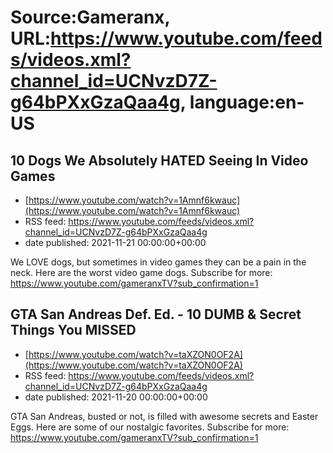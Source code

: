 # Source:Gameranx, URL:https://www.youtube.com/feeds/videos.xml?channel_id=UCNvzD7Z-g64bPXxGzaQaa4g, language:en-US

## 10 Dogs We Absolutely HATED Seeing In Video Games
 - [https://www.youtube.com/watch?v=1Amnf6kwauc](https://www.youtube.com/watch?v=1Amnf6kwauc)
 - RSS feed: https://www.youtube.com/feeds/videos.xml?channel_id=UCNvzD7Z-g64bPXxGzaQaa4g
 - date published: 2021-11-21 00:00:00+00:00

We LOVE dogs, but sometimes in video games they can be a pain in the neck. Here are the worst video game dogs.
Subscribe for more: https://www.youtube.com/gameranxTV?sub_confirmation=1

## GTA San Andreas Def. Ed. - 10 DUMB & Secret Things You MISSED
 - [https://www.youtube.com/watch?v=taXZON0OF2A](https://www.youtube.com/watch?v=taXZON0OF2A)
 - RSS feed: https://www.youtube.com/feeds/videos.xml?channel_id=UCNvzD7Z-g64bPXxGzaQaa4g
 - date published: 2021-11-20 00:00:00+00:00

GTA San Andreas, busted or not, is filled with awesome secrets and Easter Eggs. Here are some of our nostalgic favorites.
Subscribe for more: https://www.youtube.com/gameranxTV?sub_confirmation=1

